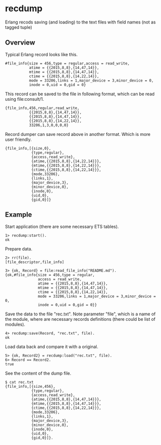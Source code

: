 # recdump
Erlang recods saving (and loading) to the text files with field names (not as tagged tuple)

## Overview

Typical Erlang record looks like this.

    #file_info{size = 456,type = regular,access = read_write,
               atime = {{2015,8,8},{14,47,14}},
               mtime = {{2015,8,8},{14,47,14}},
               ctime = {{2015,8,8},{14,22,14}},
               mode = 33206,links = 1,major_device = 3,minor_device = 0,
               inode = 0,uid = 0,gid = 0}


This record can be saved to the file in following format, which can be read
using file:consult/1.

    {file_info,456,regular,read_write,
               {{2015,8,8},{14,47,14}},
               {{2015,8,8},{14,47,14}},
               {{2015,8,8},{14,22,14}},
               33206,1,3,0,0,0,0}


Record dumper can save record above in another format. Which is more user friendly.

    {file_info,[{size,0},
                {type,regular},
                {access,read_write},
                {atime,{{2015,8,8},{14,22,14}}},
                {mtime,{{2015,8,8},{14,22,14}}},
                {ctime,{{2015,8,8},{14,22,14}}},
                {mode,33206},
                {links,1},
                {major_device,3},
                {minor_device,0},
                {inode,0},
                {uid,0},
                {gid,0}]}


## Example

Start application (there are some necessary ETS tables).

    1> recdump:start().
    ok

Prepare data.

    2> rr(file).
    [file_descriptor,file_info]

    3> {ok, Record} = file:read_file_info("README.md").
    {ok,#file_info{size = 456,type = regular,
                   access = read_write,
                   atime = {{2015,8,8},{14,47,14}},
                   mtime = {{2015,8,8},{14,47,14}},
                   ctime = {{2015,8,8},{14,22,14}},
                   mode = 33206,links = 1,major_device = 3,minor_device = 0,
                   inode = 0,uid = 0,gid = 0}}

Save the data to the file "rec.txt". Note parameter "file", which is a name of the
module, where are necessary records definitions (there could be list of modules).

    4> recdump:save(Record, "rec.txt", file).
    ok

Load data back and compare it with a original.

    5> {ok, Record2} = recdump:load("rec.txt", file).
    6> Record == Record2.
    true


See the content of the dump file.

    $ cat rec.txt
    {file_info,[{size,456},
                {type,regular},
                {access,read_write},
                {atime,{{2015,8,8},{14,47,14}}},
                {mtime,{{2015,8,8},{14,47,14}}},
                {ctime,{{2015,8,8},{14,22,14}}},
                {mode,33206},
                {links,1},
                {major_device,3},
                {minor_device,0},
                {inode,0},
                {uid,0},
                {gid,0}]}.

